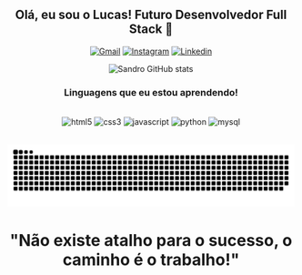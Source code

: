 <div align="center">
  
<h2>Olá, eu sou o Lucas! Futuro Desenvolvedor Full Stack 🥸</h2>
  
[![Gmail](https://img.shields.io/badge/Gmail-D14836?style=for-the-badge&logo=gmail&logoColor=white)](mailto:sandroluca03@gmail.com)
[![Instagram](https://img.shields.io/badge/Instagram-E4405F?style=for-the-badge&logo=instagram&logoColor=white)](https://www.instagram.com/_sandrolucas_/)
[![Linkedin](https://img.shields.io/badge/LinkedIn-0077B5?style=for-the-badge&logo=linkedin&logoColor=white)](https://www.linkedin.com/in/sandro-lucas/)

![Sandro GitHub stats](https://github-readme-stats.vercel.app/api?username=Lucsxt&show_icons=true&theme=merko)

  <h3>Linguagens que eu estou aprendendo!</h3>

<div style="display: inline_block"></br>
<img aling="center" alt="html5" src="https://img.shields.io/badge/HTML5-E34F26?style=for-the-badge&logo=html5&logoColor=white">
<img aling="center" alt="css3" src="https://img.shields.io/badge/CSS3-1572B6?style=for-the-badge&logo=css3&logoColor=white">
<img aling="center" alt="javascript" src="https://img.shields.io/badge/JavaScript-323330?style=for-the-badge&logo=javascript&logoColor=F7DF1E">
<img aling="center" alt="python" src="https://img.shields.io/badge/Python-14354C?style=for-the-badge&logo=python&logoColor=white">
<img aling="center" alt="mysql" src="https://img.shields.io/badge/MySQL-00000F?style=for-the-badge&logo=mysql&logoColor=white">
</div></br>

![Snake animation](https://github.com/Lucsxt/Lucsxt/blob/output/github-contribution-grid-snake.svg)
<h1>"Não existe atalho para o sucesso, o caminho é o trabalho!"</h1>
